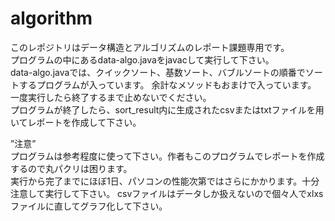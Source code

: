 # algorithm
このレポジトリはデータ構造とアルゴリズムのレポート課題専用です。  
プログラムの中にあるdata-algo.javaをjavacして実行して下さい。  
data-algo.javaでは、クイックソート、基数ソート、バブルソートの順番でソートするプログラムが入っています。
余計なメソッドもおまけで入っています。  
一度実行したら終了するまで止めないでください。  
プログラムが終了したら、sort_result内に生成されたcsvまたはtxtファイルを用いてレポートを作成して下さい。  
  
”注意”  
プログラムは参考程度に使って下さい。作者もこのプログラムでレポートを作成するので丸パクリは困ります。  
実行から完了までにほぼ1日、パソコンの性能次第ではさらにかかります。十分注意して実行して下さい。
csvファイルはデータしか扱えないので個々人でxlxsファイルに直してグラフ化して下さい。
